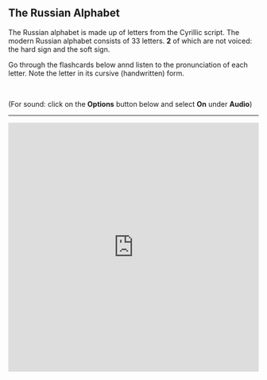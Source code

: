 <h2> The Russian Alphabet </h2> 

<p> The Russian alphabet is made up of letters from the Cyrillic script. The modern Russian alphabet consists of 33 letters. <b>2</b> of which are not voiced: the hard sign and the soft sign. </p>
<p>Go through the flashcards below annd listen to the pronunciation of each letter. Note the letter in its cursive (handwritten) form. </p>
<p>&nbsp;</p>
<p>(For sound: click on the <b>Options</b> button below and select <b>On</b> under <b>Audio</b>)</p>

<hr>

<iframe src="https://quizlet.com/202516179/flashcards/embed?i=ejr67&x=1jj1" height="500" width="100%" style="border:0"></iframe>

